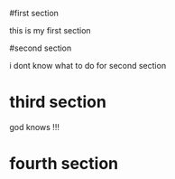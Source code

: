 #first section

this is my first section 		

#second section

i dont know what to do for second section

# third section 

god knows !!!

# fourth section